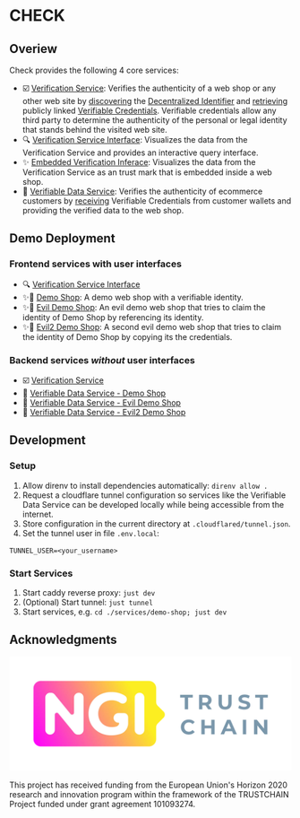 # CHECK

## Overiew

Check provides the following 4 core services:

- ☑️ [Verification Service](./services/verification-service): Verifies the
  authenticity of a web shop or any other web site by
  [discovering](https://identity.foundation/.well-known/resources/did-configuration/)
  the [Decentralized Identifier](https://www.w3.org/TR/did-core/) and
  [retrieving](https://identity.foundation/linked-vp/) publicly linked
  [Verifiable Credentials](https://www.w3.org/TR/vc-data-model/). Verifiable
  credentials allow any third party to determine the authenticity of the
  personal or legal identity that stands behind the visited web site.
- 🔍 [Verification Service Interface](./services/verification-service-ui):
  Visualizes the data from the Verification Service and provides an interactive
  query interface.
- ✨ [Embedded Verification Inferace](./services/embedded-verification-ui):
  Visualizes the data from the Verification Service as an trust mark that is
  embedded inside a web shop.
- 🔁 [Verifiable Data Service](./services/verifiable-data-service): Verifies the
  authenticity of ecommerce customers by
  [receiving](https://openid.net/specs/openid-4-verifiable-presentations-1_0-20.html)
  Verifiable Credentials from customer wallets and providing the verified data
  to the web shop.

## Demo Deployment

### Frontend services with user interfaces

- 🔍 [Verification Service Interface](https://check.identinet.io)
- ✨🔁 [Demo Shop](https://demo-shop.check.identinet.io): A demo web shop with a
  verifiable identity.
- ✨🔁 [Evil Demo Shop](https://evil-demo-shop.check.identinet.io): An evil demo
  web shop that tries to claim the identity of Demo Shop by referencing its
  identity.
- ✨🔁 [Evil2 Demo Shop](https://evil-demo-shop.check.identinet.io): A second
  evil demo web shop that tries to claim the identity of Demo Shop by copying
  its the credentials.

### Backend services _without_ user interfaces

- ☑️ [Verification Service](https://api.check.identinet.io)
- 🔁
  [Verifiable Data Service - Demo Shop](https://demo-shop.vds.check.identinet.io)
- 🔁
  [Verifiable Data Service - Evil Demo Shop](https://evil-demo-shop.vds.check.identinet.io)
- 🔁
  [Verifiable Data Service - Evil2 Demo Shop](https://evil2-demo-shop.vds.check.identinet.io)

## Development

### Setup

1. Allow direnv to install dependencies automatically: `direnv allow .`
2. Request a cloudflare tunnel configuration so services like the Verifiable
   Data Service can be developed locally while being accessible from the
   internet.
3. Store configuration in the current directory at `.cloudflared/tunnel.json`.
4. Set the tunnel user in file `.env.local`:

```dotenv
TUNNEL_USER=<your_username>
```

### Start Services

1. Start caddy reverse proxy: `just dev`
2. (Optional) Start tunnel: `just tunnel`
3. Start services, e.g. `cd ./services/demo-shop; just dev`

## Acknowledgments

![NGI TRUSTCHAIN](./docs/figures/NGI_TRUSTCHAIN.webp)

This project has received funding from the European Union's Horizon 2020
research and innovation program within the framework of the TRUSTCHAIN Project
funded under grant agreement 101093274.
